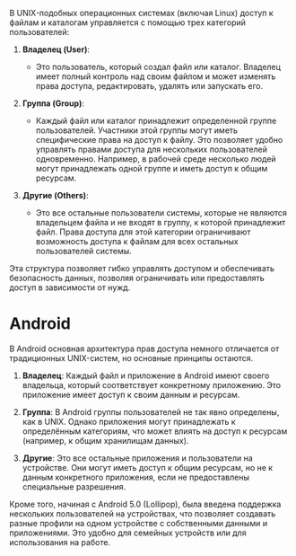 В UNIX-подобных операционных системах (включая Linux) доступ к файлам и каталогам управляется с помощью трех категорий пользователей:

1. **Владелец (User)**:
    
    - Это пользователь, который создал файл или каталог. Владелец имеет полный контроль над своим файлом и может изменять права доступа, редактировать, удалять или запускать его.
2. **Группа (Group)**:
    
    - Каждый файл или каталог принадлежит определенной группе пользователей. Участники этой группы могут иметь специфические права на доступ к файлу. Это позволяет удобно управлять правами доступа для нескольких пользователей одновременно. Например, в рабочей среде несколько людей могут принадлежать одной группе и иметь доступ к общим ресурсам.
3. **Другие (Others)**:
    
    - Это все остальные пользователи системы, которые не являются владельцем файла и не входят в группу, к которой принадлежит файл. Права доступа для этой категории ограничивают возможность доступа к файлам для всех остальных пользователей системы.

Эта структура позволяет гибко управлять доступом и обеспечивать безопасность данных, позволяя ограничивать или предоставлять доступ в зависимости от нужд.

# Android
В Android основная архитектура прав доступа немного отличается от традиционных UNIX-систем, но основные принципы остаются.

1. **Владелец**: Каждый файл и приложение в Android имеют своего владельца, который соответствует конкретному приложению. Это приложение имеет доступ к своим данным и ресурсам.
    
2. **Группа**: В Android группы пользователей не так явно определены, как в UNIX. Однако приложения могут принадлежать к определённым категориям, что может влиять на доступ к ресурсам (например, к общим хранилищам данных).
    
3. **Другие**: Это все остальные приложения и пользователи на устройстве. Они могут иметь доступ к общим ресурсам, но не к данным конкретного приложения, если не предоставлены специальные разрешения.
    

Кроме того, начиная с Android 5.0 (Lollipop), была введена поддержка нескольких пользователей на устройствах, что позволяет создавать разные профили на одном устройстве с собственными данными и приложениями. Это удобно для семейных устройств или для использования на работе.